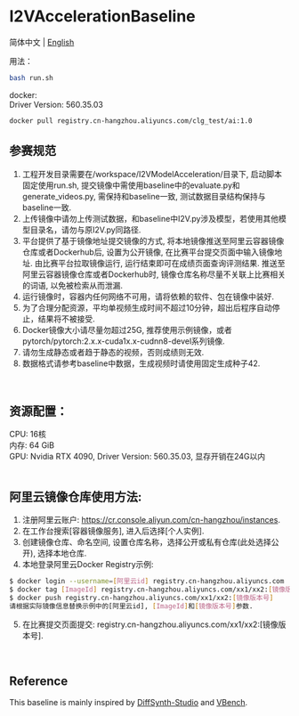 # I2VAccelerationBaseline

简体中文 | [English](README_en.md)

用法：
```bash
bash run.sh
```

docker: <br/>
Driver Version: 560.35.03<br/>
```bash
docker pull registry.cn-hangzhou.aliyuncs.com/clg_test/ai:1.0
```

## 参赛规范 <br/>
1) 工程开发目录需要在/workspace/I2VModelAcceleration/目录下, 启动脚本固定使用run.sh, 提交镜像中需使用baseline中的evaluate.py和generate_videos.py, 需保持和baseline一致, 测试数据目录结构保持与baseline一致. <br/>
2) 上传镜像中请勿上传测试数据，和baseline中I2V.py涉及模型，若使用其他模型目录名，请勿与原I2V.py同路径.<br/>
3) 平台提供了基于镜像地址提交镜像的方式, 将本地镜像推送至阿里云容器镜像仓库或者Dockerhub后, 设置为公开镜像, 在比赛平台提交页面中输入镜像地址. 由比赛平台拉取镜像运行, 运行结束即可在成绩页面查询评测结果. 推送至阿里云容器镜像仓库或者Dockerhub时, 镜像仓库名称尽量不关联上比赛相关的词语, 以免被检索从而泄漏.<br/>
4) 运行镜像时，容器内任何网络不可用，请将依赖的软件、包在镜像中装好. <br/>
5) 为了合理分配资源，平均单视频生成时间不超过10分钟，超出后程序自动停止，结果将不被接受.<br/>
6) Docker镜像大小请尽量勿超过25G, 推荐使用示例镜像，或者pytorch/pytorch:2.x.x-cuda1x.x-cudnn8-devel系列镜像.<br/>
7) 请勿生成静态或者趋于静态的视频，否则成绩则无效.<br/>
8) 数据格式请参考baseline中数据，生成视频时请使用固定生成种子42.<br/>
<br/>

## 资源配置：<br/>
CPU: 16核 <br/>
内存: 64 GiB <br/>
GPU: Nvidia RTX 4090, Driver Version: 560.35.03, 显存开销在24G以内 <br/>
<br/>

## 阿里云镜像仓库使用方法:<br/>
1) 注册阿里云账户: https://cr.console.aliyun.com/cn-hangzhou/instances. <br/>
2) 在工作台搜索[容器镜像服务], 进入后选择[个人实例]. <br/>
3) 创建镜像仓库、命名空间, 设置仓库名称，选择公开或私有仓库(此处选择公开),  选择本地仓库. <br/>
4) 本地登录阿里云Docker Registry示例: <br/>
```bash
$ docker login --username=[阿里云id] registry.cn-hangzhou.aliyuncs.com
$ docker tag [ImageId] registry.cn-hangzhou.aliyuncs.com/xx1/xx2:[镜像版本号]
$ docker push registry.cn-hangzhou.aliyuncs.com/xx1/xx2:[镜像版本号]
请根据实际镜像信息替换示例中的[阿里云id], [ImageId]和[镜像版本号]参数.
```
5) 在比赛提交页面提交: registry.cn-hangzhou.aliyuncs.com/xx1/xx2:[镜像版本号].
<br/>

## Reference <br/>
This baseline is mainly inspired by [DiffSynth-Studio](https://github.com/modelscope/DiffSynth-Studio/tree/main/examples/wanvideo) and [VBench](https://github.com/Vchitect/VBench/tree/master/vbench2_beta_i2v).
<br/>